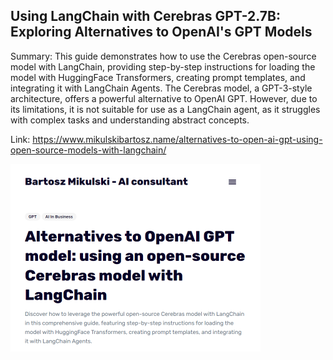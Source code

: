 ## Using LangChain with Cerebras GPT-2.7B: Exploring Alternatives to OpenAI's GPT Models
Summary: This guide demonstrates how to use the Cerebras open-source model with LangChain, providing step-by-step instructions for loading the model with HuggingFace Transformers, creating prompt templates, and integrating it with LangChain Agents. The Cerebras model, a GPT-3-style architecture, offers a powerful alternative to OpenAI GPT. However, due to its limitations, it is not suitable for use as a LangChain agent, as it struggles with complex tasks and understanding abstract concepts.

Link: https://www.mikulskibartosz.name/alternatives-to-open-ai-gpt-using-open-source-models-with-langchain/

<img src="/img/78e044a7-8f39-408b-85da-fdcc9cf6595b.png" width="400" />
<br/><br/>
